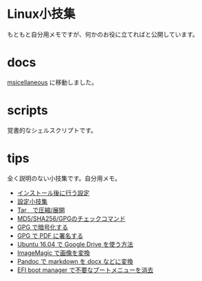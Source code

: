 # Linux小技集

もともと自分用メモですが、何かのお役に立てればと公開しています。

# docs

[msicellaneous](https://officeokano.github.io/miscellaneous/) に移動しました。

# scripts

覚書的なシェルスクリプトです。

# tips

全く説明のない小技集です。自分用メモ。

- [インストール後に行う設定](tips/firstrun.md)
- [設定小技集](tips/settings.md)
- [Tar　で圧縮/展開](tips/tar.md)
- [MD5/SHA256/GPGのチェックコマンド](tips/check-md5.md)
- [GPG で暗号化する](tips/gpg-crypt.md)
- [GPG で PDF に署名する](tips/gpg-sign-pdf.md)
- [Ubuntu 16.04 で Google Drive を使う方法](tips/google-drive-in-ubuntu.md)
- [ImageMagic で画像を変換](tips/imagemagic.md)
- [Pandoc で markdown を docx などに変換](tips/pandoc.md)
- [EFI boot manager で不要なブートメニューを消去](tips/efibootmgr.md)
